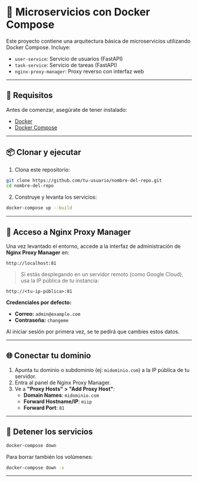 
# 🧩 Microservicios con Docker Compose

Este proyecto contiene una arquitectura básica de microservicios utilizando Docker Compose. Incluye:

- `user-service`: Servicio de usuarios (FastAPI)
- `task-service`: Servicio de tareas (FastAPI)
- `nginx-proxy-manager`: Proxy reverso con interfaz web 

---

## 🚀 Requisitos

Antes de comenzar, asegúrate de tener instalado:

- [Docker](https://docs.docker.com/get-docker/)
- [Docker Compose](https://docs.docker.com/compose/)

---

## 📦 Clonar y ejecutar

1. Clona este repositorio:

```bash
git clone https://github.com/tu-usuario/nombre-del-repo.git
cd nombre-del-repo
```

2. Construye y levanta los servicios:

```bash
docker-compose up --build
```

---

## 🔐 Acceso a Nginx Proxy Manager

Una vez levantado el entorno, accede a la interfaz de administración de **Nginx Proxy Manager** en:

```
http://localhost:81
```

> Si estás desplegando en un servidor remoto (como Google Cloud), usa la IP pública de tu instancia:

```
http://<tu-ip-pública>:81
```

**Credenciales por defecto:**
- **Correo:** `admin@example.com`
- **Contraseña:** `changeme`

Al iniciar sesión por primera vez, se te pedirá que cambies estos datos.

---

## 🌐 Conectar tu dominio

1. Apunta tu dominio o subdominio (ej: `midominio.com`) a la IP pública de tu servidor.
2. Entra al panel de Nginx Proxy Manager.
3. Ve a **"Proxy Hosts" > "Add Proxy Host"**:
   - **Domain Names**: `midominio.com`
   - **Forward Hostname/IP**: `miip`
   - **Forward Port**: `81`
---

## 🧹 Detener los servicios

```bash
docker-compose down
```

Para borrar también los volúmenes:

```bash
docker-compose down -v
```

---

